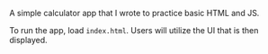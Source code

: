 A simple calculator app that I wrote to practice basic HTML and JS.

To run the app, load `index.html`. Users will utilize the UI that is then displayed.